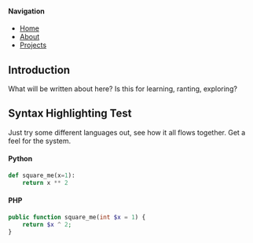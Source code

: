 #### Navigation
* [Home](https://ncdulo.github.io/)
* [About](https://ncdulo.github.io/about)
* [Projects](https://ncdulo.github.io/projects)

## Introduction
What will be written about here? Is this for learning, ranting, exploring? 

## Syntax Highlighting Test
Just try some different languages out, see how it all flows together. Get a feel for the system.
#### Python
```python
def square_me(x=1):
    return x ** 2
```

#### PHP
```php
public function square_me(int $x = 1) {
    return $x ^ 2;
}
```
